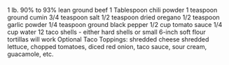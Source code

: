 1 lb. 90% to 93% lean ground beef
1 Tablespoon chili powder
1 teaspoon ground cumin
3/4 teaspoon salt
1/2 teaspoon dried oregano
1/2 teaspoon garlic powder
1/4 teaspoon ground black pepper
1/2 cup tomato sauce
1/4 cup water
12 taco shells - either hard shells or small 6-inch soft flour tortillas will work
Optional Taco Toppings: shredded cheese shredded lettuce, chopped tomatoes, diced red onion, taco sauce, sour cream, guacamole, etc.